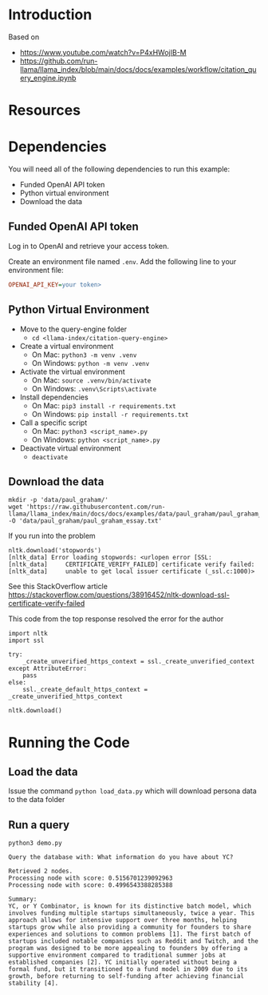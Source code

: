 # Introduction

Based on
 - https://www.youtube.com/watch?v=P4xHWojIB-M
 - https://github.com/run-llama/llama_index/blob/main/docs/docs/examples/workflow/citation_query_engine.ipynb

# Resources



# Dependencies

You will need all of the following dependencies to run this example:

 - Funded OpenAI API token
 - Python virtual environment
 - Download the data

## Funded OpenAI API token

Log in to OpenAI and retrieve your access token.

Create an environment file named `.env`. Add the following line to your environment file:

```ini
OPENAI_API_KEY=your token>
```

## Python Virtual Environment

 - Move to the query-engine folder
   - `cd <llama-index/citation-query-engine>`
 - Create a virtual environment
   - On Mac: `python3 -m venv .venv`
   - On Windows: `python -m venv .venv`
 - Activate the virtual environment
   - On Mac: `source .venv/bin/activate`
   - On Windows: `.venv\Scripts\activate`
 - Install dependencies
   - On Mac: `pip3 install -r requirements.txt`
   - On Windows: `pip install -r requirements.txt`
 - Call a specific script
   - On Mac: `python3 <script_name>.py`
   - On Windows: `python <script_name>.py`
 - Deactivate virtual environment
   - `deactivate`

## Download the data

```
mkdir -p 'data/paul_graham/'
wget 'https://raw.githubusercontent.com/run-llama/llama_index/main/docs/docs/examples/data/paul_graham/paul_graham_essay.txt' -O 'data/paul_graham/paul_graham_essay.txt'
```

If you run into the problem 

```
nltk.download('stopwords')
[nltk_data] Error loading stopwords: <urlopen error [SSL:
[nltk_data]     CERTIFICATE_VERIFY_FAILED] certificate verify failed:
[nltk_data]     unable to get local issuer certificate (_ssl.c:1000)>
```

See this StackOverflow article https://stackoverflow.com/questions/38916452/nltk-download-ssl-certificate-verify-failed

This code from the top response resolved the error for the author

```
import nltk
import ssl

try:
    _create_unverified_https_context = ssl._create_unverified_context
except AttributeError:
    pass
else:
    ssl._create_default_https_context = _create_unverified_https_context

nltk.download()
```

# Running the Code

## Load the data

Issue the command `python load_data.py` which will download persona data to the data folder

## Run a query

```
python3 demo.py

Query the database with: What information do you have about YC?

Retrieved 2 nodes.
Processing node with score: 0.5156701239092963
Processing node with score: 0.4996543388285388

Summary:
YC, or Y Combinator, is known for its distinctive batch model, which involves funding multiple startups simultaneously, twice a year. This approach allows for intensive support over three months, helping startups grow while also providing a community for founders to share experiences and solutions to common problems [1]. The first batch of startups included notable companies such as Reddit and Twitch, and the program was designed to be more appealing to founders by offering a supportive environment compared to traditional summer jobs at established companies [2]. YC initially operated without being a formal fund, but it transitioned to a fund model in 2009 due to its growth, before returning to self-funding after achieving financial stability [4].
```